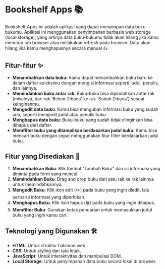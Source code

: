 # Bookshelf Apps 📚

Bookshelf Apps ini adalah aplikasi yang dapat menyimpan data buku-bukumu. Aplikasi ini menggunakan penyimpanan berbasis web storage (local storage), yang artinya data buku-bukumu tidak akan hilang jika kamu menutup tab browser atau melakukan refresh pada browser. Data akan hilang jika kamu menghapusnya secara manual 👍.

## Fitur-fitur ✨

- **Menambahkan data buku**: Kamu dapat menambahkan buku baru ke dalam daftar koleksimu dengan mengisi informasi seperti judul, penulis, dan lainnya.
- **Memindahkan buku antar rak**: Buku-buku bisa dipindahkan antar rak (misalnya, dari rak 'Belum Dibaca' ke rak 'Sudah Dibaca') sesuai keinginanmu.
- **Mengedit data buku**: Kamu bisa mengubah informasi buku yang sudah ada, seperti mengedit judul atau penulis buku.
- **Menghapus data buku**: Buku-buku yang sudah tidak diinginkan bisa dihapus dari daftar.
- **Memfilter buku yang ditampilkan berdasarkan judul buku**: Kamu bisa mencari buku dengan cepat menggunakan fitur filter berdasarkan judul buku.

## Fitur yang Disediakan 🚀

1. **Menambahkan Buku**: Klik tombol "Tambah Buku" dan isi informasi yang diminta pada form yang muncul.
2. **Memindahkan Buku**: Drag and drop buku dari satu rak ke rak lainnya untuk memindahkannya.
3. **Mengedit Buku**: Klik ikon edit (✏️) pada buku yang ingin diedit, lalu perbarui informasi yang diperlukan.
4. **Menghapus Buku**: Klik ikon hapus (🗑️) pada buku yang ingin dihapus.
5. **Memfilter Buku**: Gunakan kotak pencarian untuk memasukkan judul buku yang ingin kamu cari.

## Teknologi yang Digunakan 🛠️

- **HTML**: Untuk struktur halaman web.
- **CSS**: Untuk styling dan tata letak.
- **JavaScript**: Untuk interaktivitas dan manipulasi DOM.
- **Local Storage**: Untuk penyimpanan data buku secara lokal di browser.
